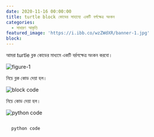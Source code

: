 ```yaml
---
date: 2020-11-16 00:00:00
title: turtle block কোডের সাহায্যে একটি বর্গক্ষেত্র অংকন
categories:
  - সাধারণ আকৃতি
featured_image: 'https://i.ibb.co/wzZWdXR/banner-1.jpg'
block:
---
```


আমরা turtle ব্লক কোডের মাধ্যমে একটি বর্রগক্ষেত্র অংকন করবো।

![figure-1](https://i.ibb.co/wzZWdXR/banner-1.jpg)

নিচে  ব্লক কোড দেয়া হল।

![block code](https://i.ibb.co/nC2vtnr/figure-1.jpg)

নিচে  কোড দেয়া হল।

![python code](https://i.ibb.co/nC2vtnr/figure-1.jpg)

```

  python code

```
